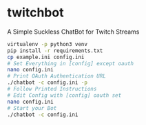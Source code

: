 # twitchbot

A Simple Suckless ChatBot for Twitch Streams

```bash
virtualenv -p python3 venv
pip install -r requirements.txt
cp example.ini config.ini
# Set Everything in [config] except oauth
nano config.ini
# Print OAuth Authentication URL
./chatbot -c config.ini -p
# Follow Printed Instructions
# Edit Config with [config] oauth set
nano config.ini
# Start your Bot
./chatbot -c config.ini
```
